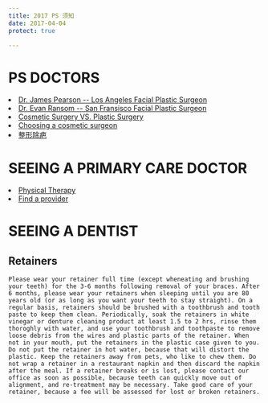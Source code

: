 ```yaml
---
title: 2017 PS 须知
date: 2017-04-04
protect: true

---
```

# PS DOCTORS
<li><a href = "http://www.pearsonmd.com/scar-revision.htm">Dr. James Pearson -- Los Angeles Facial Plastic Surgeon</a></li>
<li><a href = "http://www.sanfranciscofacialplasticsurgery.com/reconstructive-procedures-san-francisco/scar-revision/">Dr. Evan Ransom -- San Fransisco Facial Plastic Surgeon</a></li>


<li><a href = "http://www.americanboardcosmeticsurgery.org/patient-resources/cosmetic-surgery-vs-plastic-surgery/">Cosmetic Surgery VS. Plastic Surgery</a></li>
<li><a href = "http://www.americanboardcosmeticsurgery.org/patient-resources/choosing-a-cosmetic-surgeon/">Choosing a cosmetic surgeon</a></li>
<li><a href = "http://www.17qzx.com/pfmr/29770/">整形除疤</a></li>

# SEEING A PRIMARY CARE DOCTOR
<li><a href = "http://www.womenshealthapta.org/wp-content/uploads/2013/11/Do_I_need_a_referral_for_Physical_Therapy.pdf">Physical Therapy</a></li>
<li><a href = "https://www.umr.com/oss/cms/umr/choice_plus_excl.html">Find a provider</a></li>

# SEEING A DENTIST 
## Retainers
```
Please wear your retainer full time (except wheneating and brushing your teeth) for the 3-6 months following removal of your braces. After 6 months, please wear your retainers when sleeping until you are 80 years old (or as long as you want your teeth to stay straight). On a regular basis, retainers should be brushed with a toothbrush and tooth paste to keep them clean. Periodically, soak the retainers in white vinegar or denture cleaning product at least 1.5 to 2 hrs, rinse them thoroghly with water, and use your toothbrush and toothpaste to remove loose debris from the wires and plastic parts of the retainer. When not in your mouth, put the retainers in the plastic case given to you. Do not put the retainer in hot water, because that will distort the plastic. Keep the retainers away from pets, who like to chew them. Do not wrap a retainer in a restaurant napkin and then discard the napkin after the meal. If a retainer breaks or is lost, please contact our office as soon as possible, because teeth can quickly move out of alignment, and re-treatment may be necessary. Take good care of your retainer, because a fee will be assessed for lost or broken retainers. 
```

